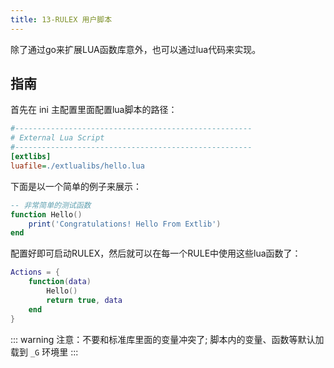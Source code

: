 ```yaml
---
title: 13-RULEX 用户脚本
---
```

除了通过go来扩展LUA函数库意外，也可以通过lua代码来实现。
## 指南
首先在 ini 主配置里面配置lua脚本的路径：
```ini
#-----------------------------------------------------
# External Lua Script
#-----------------------------------------------------
[extlibs]
luafile=./extlualibs/hello.lua
```
下面是以一个简单的例子来展示：
```lua
-- 非常简单的测试函数
function Hello()
    print('Congratulations! Hello From Extlib')
end

```
配置好即可启动RULEX，然后就可以在每一个RULE中使用这些lua函数了：
```lua
Actions = {
	function(data)
		Hello()
		return true, data
	end
}
```

::: warning
注意：不要和标准库里面的变量冲突了; 脚本内的变量、函数等默认加载到 `_G` 环境里
:::